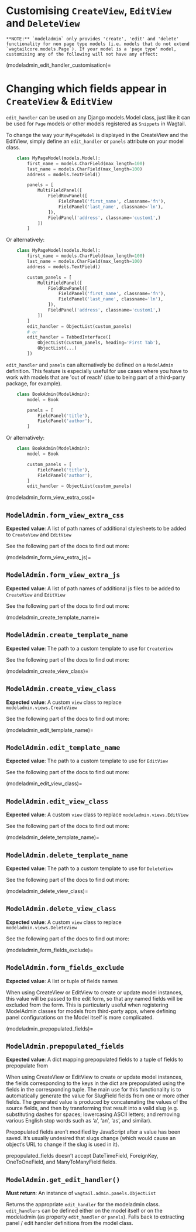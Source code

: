 # Customising `CreateView`, `EditView` and `DeleteView`

```{note}
**NOTE:** `modeladmin` only provides 'create', 'edit' and 'delete' functionality for non page type models (i.e. models that do not extend `wagtailcore.models.Page`). If your model is a 'page type' model, customising any of the following will not have any effect:
```

(modeladmin_edit_handler_customisation)=

# Changing which fields appear in `CreateView` & `EditView`

`edit_handler` can be used on any Django models.Model class, just like it can be used for `Page` models or other models registered as `Snippets` in Wagtail.

To change the way your `MyPageModel` is displayed in the CreateView and the EditView, simply define an `edit_handler` or `panels` attribute on your model class.

```python
    class MyPageModel(models.Model):
        first_name = models.CharField(max_length=100)
        last_name = models.CharField(max_length=100)
        address = models.TextField()

        panels = [
            MultiFieldPanel([
                FieldRowPanel([
                    FieldPanel('first_name', classname='fn'),
                    FieldPanel('last_name', classname='ln'),
                ]),
                FieldPanel('address', classname='custom1',)
            ])
        ]
```

Or alternatively:

```python
    class MyPageModel(models.Model):
        first_name = models.CharField(max_length=100)
        last_name = models.CharField(max_length=100)
        address = models.TextField()

        custom_panels = [
            MultiFieldPanel([
                FieldRowPanel([
                    FieldPanel('first_name', classname='fn'),
                    FieldPanel('last_name', classname='ln'),
                ]),
                FieldPanel('address', classname='custom1',)
            ])
        ]
        edit_handler = ObjectList(custom_panels)
        # or
        edit_handler = TabbedInterface([
            ObjectList(custom_panels, heading='First Tab'),
            ObjectList(...)
        ])
```

`edit_handler` and `panels` can alternatively be defined on a `ModelAdmin` definition. This feature is especially useful for use cases where you have to work with models that are 'out of reach' (due to being part of a third-party package, for example).

```python
    class BookAdmin(ModelAdmin):
        model = Book

        panels = [
            FieldPanel('title'),
            FieldPanel('author'),
        ]
```

Or alternatively:

```python
    class BookAdmin(ModelAdmin):
        model = Book

        custom_panels = [
            FieldPanel('title'),
            FieldPanel('author'),
        ]
        edit_handler = ObjectList(custom_panels)
```

(modeladmin_form_view_extra_css)=

## `ModelAdmin.form_view_extra_css`

**Expected value**: A list of path names of additional stylesheets to be added to `CreateView` and `EditView`

See the following part of the docs to find out more: [](modeladmin_adding_css_and_js)

(modeladmin_form_view_extra_js)=

## `ModelAdmin.form_view_extra_js`

**Expected value**: A list of path names of additional js files to be added to `CreateView` and `EditView`

See the following part of the docs to find out more: [](modeladmin_adding_css_and_js)

(modeladmin_create_template_name)=

## `ModelAdmin.create_template_name`

**Expected value**: The path to a custom template to use for `CreateView`

See the following part of the docs to find out more: [](modeladmin_overriding_templates)

(modeladmin_create_view_class)=

## `ModelAdmin.create_view_class`

**Expected value**: A custom `view` class to replace `modeladmin.views.CreateView`

See the following part of the docs to find out more: [](modeladmin_overriding_views)

(modeladmin_edit_template_name)=

## `ModelAdmin.edit_template_name`

**Expected value**: The path to a custom template to use for `EditView`

See the following part of the docs to find out more: [](modeladmin_overriding_templates)

(modeladmin_edit_view_class)=

## `ModelAdmin.edit_view_class`

**Expected value**: A custom `view` class to replace `modeladmin.views.EditView`

See the following part of the docs to find out more: [](modeladmin_overriding_views)

(modeladmin_delete_template_name)=

## `ModelAdmin.delete_template_name`

**Expected value**: The path to a custom template to use for `DeleteView`

See the following part of the docs to find out more: [](modeladmin_overriding_templates)

(modeladmin_delete_view_class)=

## `ModelAdmin.delete_view_class`

**Expected value**: A custom `view` class to replace `modeladmin.views.DeleteView`

See the following part of the docs to find out more: [](modeladmin_overriding_views)

(modeladmin_form_fields_exclude)=

## `ModelAdmin.form_fields_exclude`

**Expected value**: A list or tuple of fields names

When using CreateView or EditView to create or update model instances, this value will be passed to the edit form, so that any named fields will be excluded from the form. This is particularly useful when registering ModelAdmin classes for models from third-party apps, where defining panel configurations on the Model itself is more complicated.

(modeladmin_prepopulated_fields)=

## `ModelAdmin.prepopulated_fields`

**Expected value**: A dict mapping prepopulated fields to a tuple of fields to prepopulate from

When using CreateView or EditView to create or update model instances, the fields corresponding to the keys in the dict are prepopulated using the fields in the corresponding tuple. The main use for this functionality is to automatically generate the value for SlugField fields from one or more other fields. The generated value is produced by concatenating the values of the source fields, and then by transforming that result into a valid slug (e.g. substituting dashes for spaces; lowercasing ASCII letters; and removing various English stop words such as ‘a’, ‘an’, ‘as’, and similar).

Prepopulated fields aren’t modified by JavaScript after a value has been saved. It’s usually undesired that slugs change (which would cause an object’s URL to change if the slug is used in it).

prepopulated_fields doesn’t accept DateTimeField, ForeignKey, OneToOneField, and ManyToManyField fields.

## `ModelAdmin.get_edit_handler()`

**Must return**: An instance of `wagtail.admin.panels.ObjectList`

Returns the appropriate `edit_handler` for the modeladmin class. `edit_handlers` can be defined either on the model itself or on the modeladmin (as property `edit_handler` or `panels`). Falls back to extracting panel / edit handler definitions from the model class.
